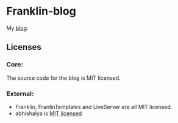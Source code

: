 # Franklin-blog

My [blog](https://huijzer.xyz).

## Licenses

### Core:

The source code for the blog is MIT licensed.

### External:

- Franklin, FranlinTemplates and LiveServer are all MIT licensed.
- abhishalya is [MIT licensed](https://github.com/abhishalya/abhishalya.github.io/)

